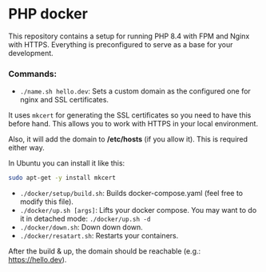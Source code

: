 # PHP docker

This repository contains a setup for running PHP 8.4 with FPM and Nginx with HTTPS. Everything is preconfigured to serve as a base for your development.

### Commands:

- `./name.sh hello.dev`: Sets a custom domain as the configured one for nginx and SSL certificates.

It uses `mkcert`  for generating the SSL certificates so you need to have this before hand. This allows you to work with HTTPS in your local environment. 

Also, it will add the domain to **/etc/hosts** (if you allow it). This is required either way.

In Ubuntu you can install it like this:

```sh
sudo apt-get -y install mkcert
```

- `./docker/setup/build.sh`: Builds docker-compose.yaml (feel free to modify this file).
- `./docker/up.sh [args]`: Lifts your docker compose. You may want to do it in detached mode: `./docker/up.sh -d`
- `./docker/down.sh`: Down down down.
- `./docker/resatart.sh`: Restarts your containers.

After the build & up, the domain should be reachable (e.g.: https://hello.dev).
